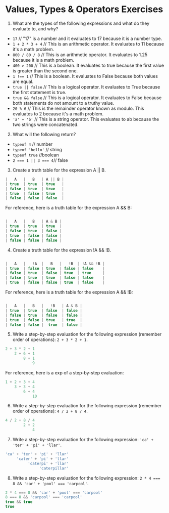 # Values, Types & Operators Exercises

1. What are the types of the following expressions and what do they evaluate to, and why?
* `17` // "17" is a number and it evaluates to 17 because it is a number type.
* `1 + 2 * 3 + 4` // This is an arithmetic operator. It evaluates to 11 because it's a math problem.
* `800 / 80 / 8` // This is an arithmetic operator. It evaluates to 1.25 because it is a math problem.
* `400 > 200` // This is a boolean. It evaluates to true because the first value is greater than the second one.
* `1 !== 1` // This is a boolean. It evaluates to False because both values are equal.
* `true || false` // This is a logical operator. It evaluates to True because the first statement is true.
* `true && false` // This is a logical operator. It evaluates to False because both statements do not amount to a truthy value.
* `20 % 6` // This is the remainder operator known as modulo. This evaluates to 2 because it's a math problem.
* `'a' + 'b'` // This is a string operator. This evaluates to ab because the two strings were concatenated.

2. What will the following return?
* `typeof 4` // number
*  `typeof 'hello'` // string
*  `typeof true` //boolean
* `2 === 1 || 3 === 4`// false

3. Create a truth table for the expression A || B.

``` js
|   A   |   B   | A || B |
| true  | true  | true   |
| false | true  | true   |
| true  | false | true   |
| false | false | false  |
```

For reference, here is a truth table for the expression A && B:

``` js

|   A   |   B   | A & B |
| true  | true  | true  |
| false | true  | false |
| true  | false | false |
| false | false | false |

```
4. Create a truth table for the expression !A && !B.

```js

|   A   |   !A  |   B   |   !B  | !A && !B |
| true  | false | true  | false | false    |
| false | true  | false | true  | true     |
| false | true  | true  | false | false    |
| true  | false | false | true  | false    |

```

For reference, here is a truth table for the expression A && !B:

``` js

|   A   |   B   |   !B   | A & B |
| true  | true  | false  | false |
| false | true  | false  | false |
| true  | false | true   | true  |
| false | false |  true  | false |

```
5. Write a step-by-step evaluation for the following expression (remember order of operations): `2 + 3 * 2 + 1`.

```js
2 + 3 * 2 + 1
    2 + 6 + 1
        8 + 1
            9
```
  For reference, here is a exp of a step-by-step evaluation:
  ```js
  1 + 2 + 3 + 4
      3 + 3 + 4
          6 + 4
              10
  ```

 6. Write a step-by-step evaluation for the following expression (remember order of operations): `4 / 2 + 8 / 4`.

 ```js
 4 / 2 + 8 / 4
         2 + 2
             4
```

 7. Write a step-by-step evaluation for the following expression: `'ca' + 'ter' + 'pi' + 'llar'`.

 ```js
 'ca' + 'ter' + 'pi' + 'llar'
      'cater' + 'pi' + 'llar'
           'caterpi' + 'llar'
                'caterpillar'
````
 8. Write a step-by-step evaluation for the following expression: `2 * 4 === 8 && 'car' + 'pool' === 'carpool'`.

 ```js
 2 * 4 === 8 && 'car' + 'pool' === 'carpool'
 8 === 8 && 'carpool' === 'carpool'
 true && true
 true
 ```
